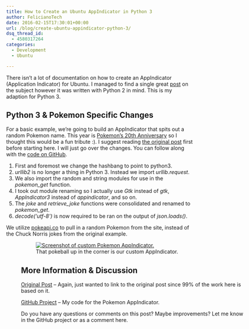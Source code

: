 ```yaml
---
title: How to Create an Ubuntu AppIndicator in Python 3
author: FelicianoTech
date: 2016-02-15T17:30:01+00:00
url: /blog/create-ubuntu-appindicator-python-3/
dsq_thread_id:
  - 4580317264
categories:
  - Development
  - Ubuntu

---
```

There isn&#8217;t a lot of documentation on how to create an AppIndicator (Application Indicator) for Ubuntu. I managed to find a single great <a href="http://candidtim.github.io/appindicator/2014/09/13/ubuntu-appindicator-step-by-step.html" target="_blank">post</a> on the subject however it was written with Python 2 in mind. This is my adaption for Python 3.<!--more-->

## Python 3 & Pokemon Specific Changes

For a basic example, we&#8217;re going to build an AppIndicator that spits out a random Pokemon name. This year is <a href="http://www.pokemon20.com/en-us/" target="_blank">Pokemon&#8217;s 20th Anniversary</a> so I thought this would be a fun tribute :). I suggest reading <a href="http://candidtim.github.io/appindicator/2014/09/13/ubuntu-appindicator-step-by-step.html" target="_blank">the original post</a> first before starting here. I will just go over the changes. You can follow along with the <a href="https://github.com/felicianotech/example-pokemon-appindicator" target="_blank">code on GitHub</a>.

  1. First and foremost we change the hashbang to point to python3.
  2. _urllib2_ is no longer a thing in Python 3. Instead we import _urllib.request_.
  3. We also import the random and string modules for use in the _pokemon_get_ function.
  4. I took out module renaming so I actually use _Gtk_ instead of _gtk_, _AppIndicator3_ instead of _appindicator_, and so on.
  5. The _joke_ and _retrieve_joke_ functions were consolidated and renamed to _pokemon_get_.
  6. _decode(&#8216;utf-8&#8217;)_ is now required to be ran on the output of _json.loads()_.

We utilize <a href="http://pokeapi.co" target="_blank">pokeapi.co</a> to pull in a random Pokemon from the site, instead of the Chuck Norris jokes from the original example.<figure id="attachment_1330" style="width: 600px" class="wp-caption aligncenter">

<figure><a href="https://i1.wp.com/feliciano.tech/wp-content/uploads/2016/02/pokeball-icon-appindicator.png?ssl=1" rel="attachment wp-att-1330"><img class="size-medium wp-image-1330" src="https://i1.wp.com/feliciano.tech/wp-content/uploads/2016/02/pokeball-icon-appindicator.png?resize=600%2C400&#038;ssl=1" alt="Screenshot of custom Pokemon AppIndicator." data-recalc-dims="1" /></a><figcaption class="wp-caption-text">That pokeball up in the corner is our custom AppIndicator.</figcaption></figure> 

## More Information & Discussion

<a href="http://candidtim.github.io/appindicator/2014/09/13/ubuntu-appindicator-step-by-step.html" target="_blank">Original Post</a> &#8211; Again, just wanted to link to the original post since 99% of the work here is based on it.
  
<a href="https://github.com/felicianotech/example-pokemon-appindicator" target="_blank">GitHub Project</a> &#8211; My code for the Pokemon AppIndicator.

Do you have any questions or comments on this post? Maybe improvements? Let me know in the GitHub project or as a comment here.
